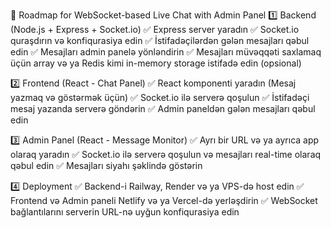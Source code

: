 🔹 Roadmap for WebSocket-based Live Chat with Admin Panel
1️⃣ Backend (Node.js + Express + Socket.io)
✅ Express server yaradın
✅ Socket.io quraşdırın və konfiqurasiya edin
✅ İstifadəçilərdən gələn mesajları qəbul edin
✅ Mesajları admin panelə yönləndirin
✅ Mesajları müvəqqəti saxlamaq üçün array və ya Redis kimi in-memory storage istifadə edin (opsional)

2️⃣ Frontend (React - Chat Panel)
✅ React komponenti yaradın (Mesaj yazmaq və göstərmək üçün)
✅ Socket.io ilə serverə qoşulun
✅ İstifadəçi mesaj yazanda serverə göndərin
✅ Admin paneldən gələn mesajları qəbul edin

3️⃣ Admin Panel (React - Message Monitor)
✅ Ayrı bir URL və ya ayrıca app olaraq yaradın
✅ Socket.io ilə serverə qoşulun və mesajları real-time olaraq qəbul edin
✅ Mesajları siyahı şəklində göstərin

4️⃣ Deployment
✅ Backend-i Railway, Render və ya VPS-də host edin
✅ Frontend və Admin paneli Netlify və ya Vercel-də yerləşdirin
✅ WebSocket bağlantılarını serverin URL-nə uyğun konfiqurasiya edin